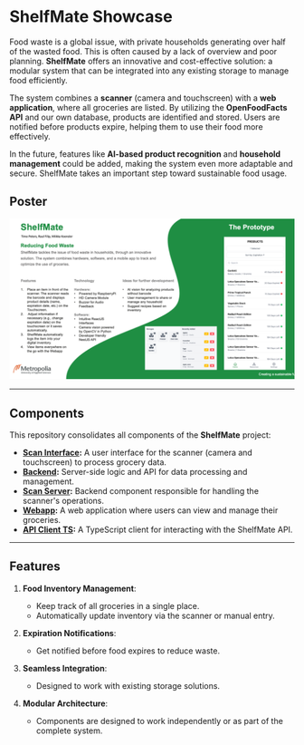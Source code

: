 # ShelfMate Showcase

Food waste is a global issue, with private households generating over half of the wasted food. This is often caused by a lack of overview and poor planning. **ShelfMate** offers an innovative and cost-effective solution: a modular system that can be integrated into any existing storage to manage food efficiently.

The system combines a **scanner** (camera and touchscreen) with a **web application**, where all groceries are listed. By utilizing the **OpenFoodFacts API** and our own database, products are identified and stored. Users are notified before products expire, helping them to use their food more effectively.

In the future, features like **AI-based product recognition** and **household management** could be added, making the system even more adaptable and secure. ShelfMate takes an important step toward sustainable food usage.

## Poster

[![Poster Preview](./assets/poster.png)](./assets/poster.pdf)

---

## Components

This repository consolidates all components of the **ShelfMate** project:

- **[Scan Interface](https://github.com/shelf-mate/scan-interface):** A user interface for the scanner (camera and touchscreen) to process grocery data.
- **[Backend](https://github.com/shelf-mate/backend):** Server-side logic and API for data processing and management.
- **[Scan Server](https://github.com/shelf-mate/scan-server):** Backend component responsible for handling the scanner's operations.
- **[Webapp](https://github.com/shelf-mate/webapp):** A web application where users can view and manage their groceries.
- **[API Client TS](https://github.com/shelf-mate/api-client-ts):** A TypeScript client for interacting with the ShelfMate API.

---

## Features

1. **Food Inventory Management**:
   - Keep track of all groceries in a single place.
   - Automatically update inventory via the scanner or manual entry.

2. **Expiration Notifications**:
   - Get notified before food expires to reduce waste.

3. **Seamless Integration**:
   - Designed to work with existing storage solutions.

4. **Modular Architecture**:
   - Components are designed to work independently or as part of the complete system.
